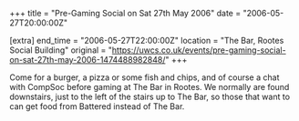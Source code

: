 +++
title = "Pre-Gaming Social on Sat 27th May 2006"
date = "2006-05-27T20:00:00Z"

[extra]
end_time = "2006-05-27T22:00:00Z"
location = "The Bar, Rootes Social Building"
original = "https://uwcs.co.uk/events/pre-gaming-social-on-sat-27th-may-2006-1474488982848/"
+++

Come for a burger, a pizza or some fish and chips, and of course a chat with CompSoc before gaming at The Bar in Rootes. We normally are found downstairs, just to the left of the stairs up to The Bar, so those that want to can get food from Battered instead of The Bar.


